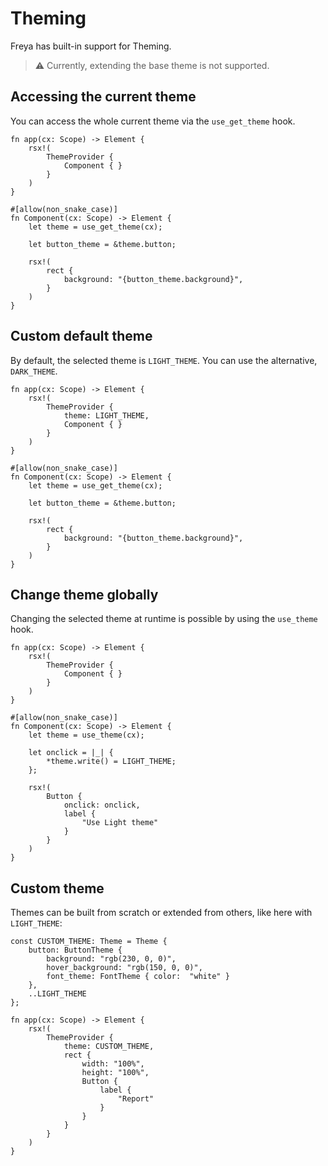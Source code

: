 # Theming

Freya has built-in support for Theming. 

> ⚠️ Currently, extending the base theme is not supported.

## Accessing the current theme

You can access the whole current theme via the `use_get_theme` hook.

```rust, no_run
fn app(cx: Scope) -> Element {
    rsx!(
        ThemeProvider {
            Component { }
        }
    )
}

#[allow(non_snake_case)]
fn Component(cx: Scope) -> Element {
    let theme = use_get_theme(cx);

    let button_theme = &theme.button;

    rsx!(
        rect {
            background: "{button_theme.background}",
        }
    )
}
```

## Custom default theme 
By default, the selected theme is `LIGHT_THEME`. You can use the alternative, `DARK_THEME`.

```rust, no_run
fn app(cx: Scope) -> Element {
    rsx!(
        ThemeProvider {
            theme: LIGHT_THEME,
            Component { }
        }
    )
}

#[allow(non_snake_case)]
fn Component(cx: Scope) -> Element {
    let theme = use_get_theme(cx);

    let button_theme = &theme.button;

    rsx!(
        rect {
            background: "{button_theme.background}",
        }
    )
}
```

## Change theme globally

Changing the selected theme at runtime is possible by using the `use_theme` hook.

```rust, no_run
fn app(cx: Scope) -> Element {
    rsx!(
        ThemeProvider {
            Component { }
        }
    )
}

#[allow(non_snake_case)]
fn Component(cx: Scope) -> Element {
    let theme = use_theme(cx);

    let onclick = |_| {
        *theme.write() = LIGHT_THEME;
    };

    rsx!(
        Button {
            onclick: onclick,
            label {
                "Use Light theme"
            }
        }
    )
}
```

## Custom theme

Themes can be built from scratch or extended from others, like here with `LIGHT_THEME`:

```rust, no_run
const CUSTOM_THEME: Theme = Theme {
    button: ButtonTheme {
        background: "rgb(230, 0, 0)",
        hover_background: "rgb(150, 0, 0)",
        font_theme: FontTheme { color:  "white" }
    },
    ..LIGHT_THEME
};

fn app(cx: Scope) -> Element {
    rsx!(
        ThemeProvider {
            theme: CUSTOM_THEME,
            rect {
                width: "100%",
                height: "100%",
                Button {
                    label {
                        "Report"
                    }
                }
            }
        }
    )
}
```

